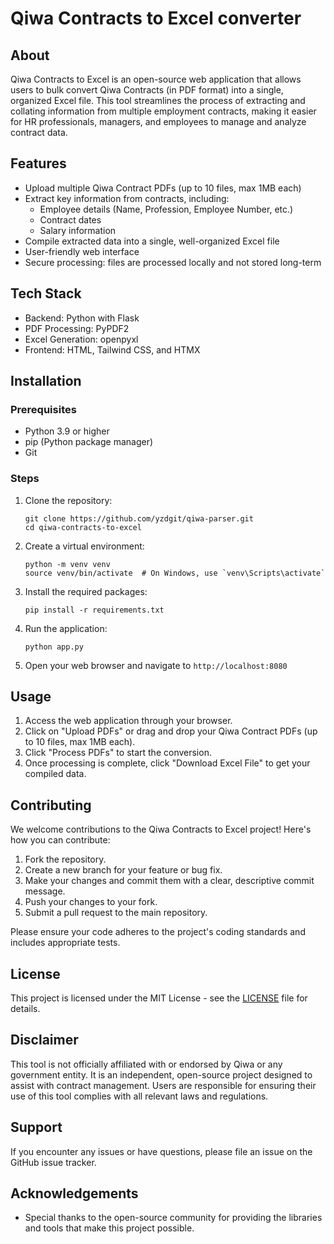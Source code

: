 # Qiwa Contracts to Excel converter

## About
Qiwa Contracts to Excel is an open-source web application that allows users to bulk convert Qiwa Contracts (in PDF format) into a single, organized Excel file. This tool streamlines the process of extracting and collating information from multiple employment contracts, making it easier for HR professionals, managers, and employees to manage and analyze contract data.

## Features
- Upload multiple Qiwa Contract PDFs (up to 10 files, max 1MB each)
- Extract key information from contracts, including:
  - Employee details (Name, Profession, Employee Number, etc.)
  - Contract dates
  - Salary information
- Compile extracted data into a single, well-organized Excel file
- User-friendly web interface
- Secure processing: files are processed locally and not stored long-term

## Tech Stack
- Backend: Python with Flask
- PDF Processing: PyPDF2
- Excel Generation: openpyxl
- Frontend: HTML, Tailwind CSS, and HTMX

## Installation

### Prerequisites
- Python 3.9 or higher
- pip (Python package manager)
- Git

### Steps
1. Clone the repository:
   ```
   git clone https://github.com/yzdgit/qiwa-parser.git
   cd qiwa-contracts-to-excel
   ```

2. Create a virtual environment:
   ```
   python -m venv venv
   source venv/bin/activate  # On Windows, use `venv\Scripts\activate`
   ```

3. Install the required packages:
   ```
   pip install -r requirements.txt
   ```

4. Run the application:
   ```
   python app.py
   ```

5. Open your web browser and navigate to `http://localhost:8080`

## Usage
1. Access the web application through your browser.
2. Click on "Upload PDFs" or drag and drop your Qiwa Contract PDFs (up to 10 files, max 1MB each).
3. Click "Process PDFs" to start the conversion.
4. Once processing is complete, click "Download Excel File" to get your compiled data.

## Contributing
We welcome contributions to the Qiwa Contracts to Excel project! Here's how you can contribute:

1. Fork the repository.
2. Create a new branch for your feature or bug fix.
3. Make your changes and commit them with a clear, descriptive commit message.
4. Push your changes to your fork.
5. Submit a pull request to the main repository.

Please ensure your code adheres to the project's coding standards and includes appropriate tests.

## License
This project is licensed under the MIT License - see the [LICENSE](LICENSE) file for details.

## Disclaimer
This tool is not officially affiliated with or endorsed by Qiwa or any government entity. It is an independent, open-source project designed to assist with contract management. Users are responsible for ensuring their use of this tool complies with all relevant laws and regulations.

## Support
If you encounter any issues or have questions, please file an issue on the GitHub issue tracker.

## Acknowledgements
- Special thanks to the open-source community for providing the libraries and tools that make this project possible.

